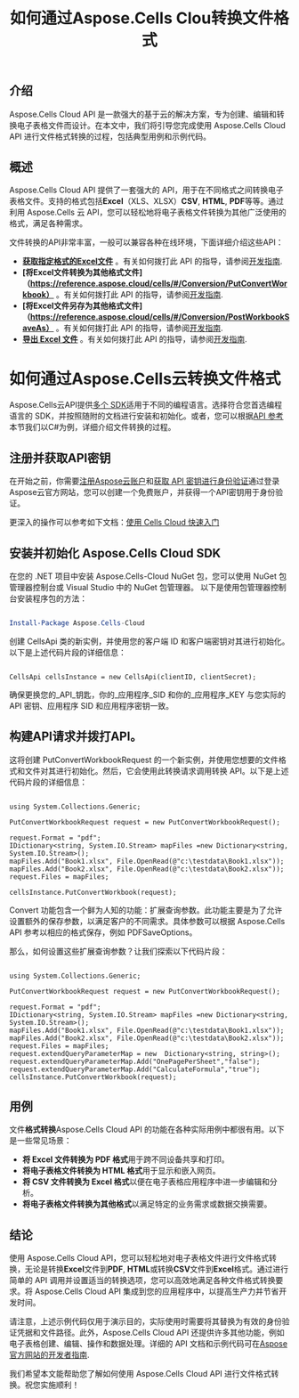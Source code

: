 ﻿---
title: 如何通过Aspose.Cells Clou转换文件格式
type: docs
url: /zh/how-to-convert-file-formats
description: 如何通过Aspose.Cells云转换文件格式
weight: 10
kwords: Excel, Office Cloud, REST API, 电子表格, PDF, CSV, Json, Markdwon, 如何通过 Aspose.Cells Cloud 转换文件格式
---
## 介绍
Aspose.Cells Cloud API 是一款强大的基于云的解决方案，专为创建、编辑和转换电子表格文件而设计。在本文中，我们将引导您完成使用 Aspose.Cells Cloud API 进行文件格式转换的过程，包括典型用例和示例代码。

## 概述

Aspose.Cells Cloud API 提供了一套强大的 API，用于在不同格式之间转换电子表格文件。支持的格式包括**Excel**（XLS、XLSX）**CSV**, **HTML**, **PDF**等等。通过利用 Aspose.Cells 云 API，您可以轻松地将电子表格文件转换为其他广泛使用的格式，满足各种需求。

文件转换的API非常丰富，一般可以兼容各种在线环境，下面详细介绍这些API：

- **[获取指定格式的Excel文件](https://reference.aspose.cloud/cells/#/Conversion/GetWorkbook)** 。有关如何拨打此 API 的指导，请参阅[开发指南](https://docs.aspose.cloud/cells/export-different-formats/).
- **[将Excel文件转换为其他格式文件]（https://reference.aspose.cloud/cells/#/Conversion/PutConvertWorkbook）** 。有关如何拨打此 API 的指导，请参阅[开发指南](https://docs.aspose.cloud/cells/convert/excel-to-different-formats/).
- **[将Excel文件另存为其他格式文件]（https://reference.aspose.cloud/cells/#/Conversion/PostWorkbookSaveAs）** 。有关如何拨打此 API 的指导，请参阅[开发指南](https://docs.aspose.cloud/cells/saveas-other-formats/).
- **[导出 Excel 文件](https://reference.aspose.cloud/cells/#/LightCells/PostExport)** 。有关如何拨打此 API 的指导，请参阅[开发指南](https://docs.aspose.cloud/cells/export/excel-to-different-formats/).


# 如何通过Aspose.Cells云转换文件格式

Aspose.Cells云API提供[多个 SDK](https://github.com/aspose-cells-cloud)适用于不同的编程语言。选择符合您首选编程语言的 SDK，并按照随附的文档进行安装和初始化。或者，您可以根据[API 参考](https://reference.aspose.cloud/cells/)本节我们以C#为例，详细介绍文件转换的过程。


## 注册并获取API密钥

在开始之前，你需要[注册Aspose云账户](https://id.containerize.com/signup)和[获取 API 密钥进行身份验证](https://dashboard.aspose.cloud/applications)通过登录Aspose云官方网站，您可以创建一个免费账户，并获得一个API密钥用于身份验证。

更深入的操作可以参考如下文档：[使用 Cells Cloud 快速入门](https://docs.aspose.cloud/cells/quickstart/)


## 安装并初始化 Aspose.Cells Cloud SDK

在您的 .NET 项目中安装 Aspose.Cells-Cloud NuGet 包，您可以使用 NuGet 包管理器控制台或 Visual Studio 中的 NuGet 包管理器。
以下是使用包管理器控制台安装程序包的方法：

```Powershell

Install-Package Aspose.Cells-Cloud

```
创建 CellsApi 类的新实例，并使用您的客户端 ID 和客户端密钥对其进行初始化。以下是上述代码片段的详细信息：

```CSharp

CellsApi cellsInstance = new CellsApi(clientID, clientSecret);

```

确保更换您的_API_钥匙，你的_应用程序_SID 和你的_应用程序_KEY 与您实际的 API 密钥、应用程序 SID 和应用程序密钥一致。

## 构建API请求并拨打API。

这将创建 PutConvertWorkbookRequest 的一个新实例，并使用您想要的文件格式和文件对其进行初始化。然后，它会使用此转换请求调用转换 API。以下是上述代码片段的详细信息：


```CSharp

using System.Collections.Generic;

PutConvertWorkbookRequest request = new PutConvertWorkbookRequest();

request.Format = "pdf";
IDictionary<string, System.IO.Stream> mapFiles =new Dictionary<string, System.IO.Stream>(); 
mapFiles.Add("Book1.xlsx", File.OpenRead(@"c:\testdata\Book1.xlsx"));
mapFiles.Add("Book2.xlsx", File.OpenRead(@"c:\testdata\Book2.xlsx"));
request.Files = mapFiles;

cellsInstance.PutConvertWorkbook(request);

```

Convert 功能包含一个鲜为人知的功能：扩展查询参数。此功能主要是为了允许设置额外的保存参数，以满足客户的不同需求。具体参数可以根据 Aspose.Cells API 参考以相应的格式保存，例如 PDFSaveOptions。

那么，如何设置这些扩展查询参数？让我们探索以下代码片段：

```CSharp

using System.Collections.Generic;

PutConvertWorkbookRequest request = new PutConvertWorkbookRequest();

request.Format = "pdf";
IDictionary<string, System.IO.Stream> mapFiles =new Dictionary<string, System.IO.Stream>(); 
mapFiles.Add("Book1.xlsx", File.OpenRead(@"c:\testdata\Book1.xlsx"));
mapFiles.Add("Book2.xlsx", File.OpenRead(@"c:\testdata\Book2.xlsx"));
request.Files = mapFiles;
request.extendQueryParameterMap = new  Dictionary<string, string>();
request.extendQueryParameterMap.Add("OnePagePerSheet","false");
request.extendQueryParameterMap.Add("CalculateFormula","true");
cellsInstance.PutConvertWorkbook(request);

```

## 用例

文件**格式转换**Aspose.Cells Cloud API 的功能在各种实际用例中都很有用。以下是一些常见场景：

- **将 Excel 文件转换为 PDF 格式**用于跨不同设备共享和打印。
- **将电子表格文件转换为 HTML 格式**用于显示和嵌入网页。
- **将 CSV 文件转换为 Excel 格式**以便在电子表格应用程序中进一步编辑和分析。
- **将电子表格文件转换为其他格式**以满足特定的业务需求或数据交换需要。

## 结论

使用 Aspose.Cells Cloud API，您可以轻松地对电子表格文件进行文件格式转换，无论是转换**Excel**文件到**PDF**, **HTML**或转换**CSV**文件到**Excel**格式。通过进行简单的 API 调用并设置适当的转换选项，您可以高效地满足各种文件格式转换要求。将 Aspose.Cells Cloud API 集成到您的应用程序中，以提高生产力并节省开发时间。

请注意，上述示例代码仅用于演示目的，实际使用时需要将其替换为有效的身份验证凭据和文件路径。此外，Aspose.Cells Cloud API 还提供许多其他功能，例如电子表格创建、编辑、操作和数据处理。详细的 API 文档和示例代码可在[Aspose 官方网站的开发者指南](/developer-guide/).

我们希望本文能帮助您了解如何使用 Aspose.Cells Cloud API 进行文件格式转换。祝您实施顺利！

